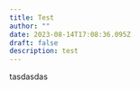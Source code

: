 ```yaml
---
title: Test
author: ""
date: 2023-08-14T17:08:36.095Z
draft: false
description: test
---
```

tasdasdas